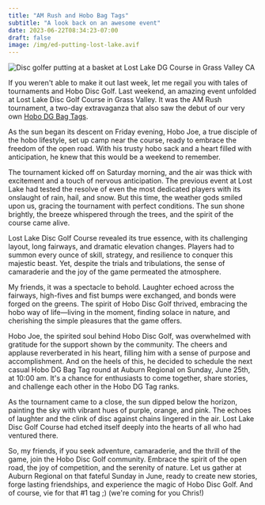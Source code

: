 ```yaml
---
title: "AM Rush and Hobo Bag Tags"
subtitle: "A look back on an awesome event"
date: 2023-06-22T08:34:23-07:00
draft: false
image: /img/ed-putting-lost-lake.avif
---
```

![Disc golfer putting at a basket at Lost Lake DG Course in Grass Valley CA](/img/ed-putting-lost-lake.avif)

If you weren't able to make it out last week, let me regail you with tales of tournaments and Hobo Disc Golf. Last weekend, an amazing event unfolded at Lost Lake Disc Golf Course in Grass Valley. It was the AM Rush tournament, a two-day extravaganza that also saw the debut of our very own [Hobo DG Bag Tags](https://www.hobodiscgolf.com/bagtags/).

As the sun began its descent on Friday evening, Hobo Joe, a true disciple of the hobo lifestyle, set up camp near the course, ready to embrace the freedom of the open road. With his trusty hobo sack and a heart filled with anticipation, he knew that this would be a weekend to remember.

The tournament kicked off on Saturday morning, and the air was thick with excitement and a touch of nervous anticipation. The previous event at Lost Lake had tested the resolve of even the most dedicated players with its onslaught of rain, hail, and snow. But this time, the weather gods smiled upon us, gracing the tournament with perfect conditions. The sun shone brightly, the breeze whispered through the trees, and the spirit of the course came alive.

Lost Lake Disc Golf Course revealed its true essence, with its challenging layout, long fairways, and dramatic elevation changes. Players had to summon every ounce of skill, strategy, and resilience to conquer this majestic beast. Yet, despite the trials and tribulations, the sense of camaraderie and the joy of the game permeated the atmosphere.

My friends, it was a spectacle to behold. Laughter echoed across the fairways, high-fives and fist bumps were exchanged, and bonds were forged on the greens. The spirit of Hobo Disc Golf thrived, embracing the hobo way of life—living in the moment, finding solace in nature, and cherishing the simple pleasures that the game offers.

Hobo Joe, the spirited soul behind Hobo Disc Golf, was overwhelmed with gratitude for the support shown by the community. The cheers and applause reverberated in his heart, filling him with a sense of purpose and accomplishment. And on the heels of this, he decided to schedule the next casual Hobo DG Bag Tag round at Auburn Regional on Sunday, June 25th, at 10:00 am. It's a chance for enthusiasts to come together, share stories, and challenge each other in the Hobo DG Tag ranks.

As the tournament came to a close, the sun dipped below the horizon, painting the sky with vibrant hues of purple, orange, and pink. The echoes of laughter and the clink of disc against chains lingered in the air. Lost Lake Disc Golf Course had etched itself deeply into the hearts of all who had ventured there.

So, my friends, if you seek adventure, camaraderie, and the thrill of the game, join the Hobo Disc Golf community. Embrace the spirit of the open road, the joy of competition, and the serenity of nature. Let us gather at Auburn Regional on that fateful Sunday in June, ready to create new stories, forge lasting friendships, and experience the magic of Hobo Disc Golf. And of course, vie for that #1 tag ;) (we're coming for you Chris!)

